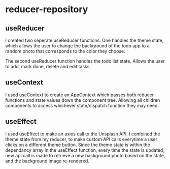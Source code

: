 # reducer-repository

## useReducer

I created two seperate useReducer functions. One handles the theme state, which allows the user to change the background of the todo app to a random photo that corresponds to the color they choose.

The second useReducer function handles the todo list state. Allows the user to add, mark done, delete and edit tasks.

## useContext

I used useContext to create an AppContext which passes both reducer functions and state values down the component tree. Allowing all children components to access whichever state/dispatch function they may need.

## useEffect

I used useEffect to make an axios call to the Unsplash API. I combined the theme state from my reducer, to make custom API calls everytime a user clicks on a different theme button. Since the theme state is within the dependancy array in the useEffect function, every time the state is updated, new api call is made to retrieve a new background photo based on the state, and the background image re-rendered.
